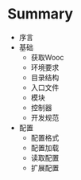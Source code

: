 # Summary

* 序言
* 基础
   * 获取Wooc
   * 环境要求
   * 目录结构
   * 入口文件
   * 模块
   * 控制器
   * 开发规范
* 配置
   * 配置格式
   * 配置加载
   * 读取配置
   * 扩展配置

